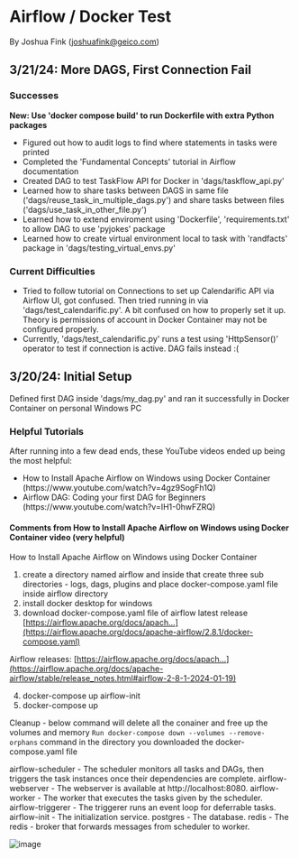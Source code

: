 # Airflow / Docker Test
By Joshua Fink (joshuafink@geico.com)

## 3/21/24: More DAGS, First Connection Fail

### Successes

**New: Use 'docker compose build' to run Dockerfile with extra Python packages**

<ul>
  <li> Figured out how to audit logs to find where statements in tasks were printed
  <li> Completed the 'Fundamental Concepts' tutorial in Airflow documentation </li>
  <li> Created DAG to test TaskFlow API for Docker in 'dags/taskflow_api.py' </li>
  <li> Learned how to share tasks between DAGS in same file ('dags/reuse_task_in_multiple_dags.py') and share tasks between files ('dags/use_task_in_other_file.py') </li>
  <li> Learned how to extend enviroment using 'Dockerfile', 'requirements.txt' to allow DAG to use 'pyjokes' package </li>
  <li> Learned how to create virtual environment local to task with 'randfacts' package in 'dags/testing_virtual_envs.py' </li>
</ul>

### Current Difficulties

<ul>
  <li> Tried to follow tutorial on Connections to set up Calendarific API via Airflow UI, got confused. Then tried running in via 'dags/test_calendarific.py'. A bit confused on how to properly set it up. Theory is permissions of account in Docker Container may not be configured properly. </li>
  <li> Currently, 'dags/test_calendarific.py' runs a test using 'HttpSensor()' operator to test if connection is active. DAG fails instead :( </li>
</ul>



## 3/20/24: Initial Setup
Defined first DAG inside 'dags/my_dag.py' and ran it successfully in Docker Container on personal Windows PC

### Helpful Tutorials
After running into a few dead ends, these YouTube videos ended up being the most helpful:
<ul>
  <li> How to Install Apache Airflow on Windows using Docker Container (https://www.youtube.com/watch?v=4gz9SogFh1Q)
  <li> Airflow DAG: Coding your first DAG for Beginners (https://www.youtube.com/watch?v=IH1-0hwFZRQ) </li>
</ul>

#### Comments from How to Install Apache Airflow on Windows using Docker Container video (very helpful)
How to Install Apache Airflow on Windows using Docker Container 

1. create a directory named airflow and inside that create three sub directories - logs, dags, plugins and place docker-compose.yaml file inside airflow directory
2. install docker desktop for windows
3. download docker-compose.yaml file of airflow latest release
[https://airflow.apache.org/docs/apach...](https://airflow.apache.org/docs/apache-airflow/2.8.1/docker-compose.yaml)

Airflow releases: [https://airflow.apache.org/docs/apach...](https://airflow.apache.org/docs/apache-airflow/stable/release_notes.html#airflow-2-8-1-2024-01-19)

4. docker-compose up airflow-init
5. docker-compose up

Cleanup - below command will delete all the conainer and free up the volumes and memory
`Run docker-compose down --volumes --remove-orphans`
command in the directory you downloaded the docker-compose.yaml file

airflow-scheduler - The scheduler monitors all tasks and DAGs, then triggers the task instances once their dependencies are complete.
airflow-webserver - The webserver is available at http://localhost:8080.
airflow-worker - The worker that executes the tasks given by the scheduler.
airflow-triggerer - The triggerer runs an event loop for deferrable tasks.
airflow-init - The initialization service.
postgres - The database.
redis - The redis - broker that forwards messages from scheduler to worker.


![image](https://github.com/joshua-fink/airflowdockertest/assets/49216284/02b07ee2-0d8b-489d-9084-c078138b2d7c)
